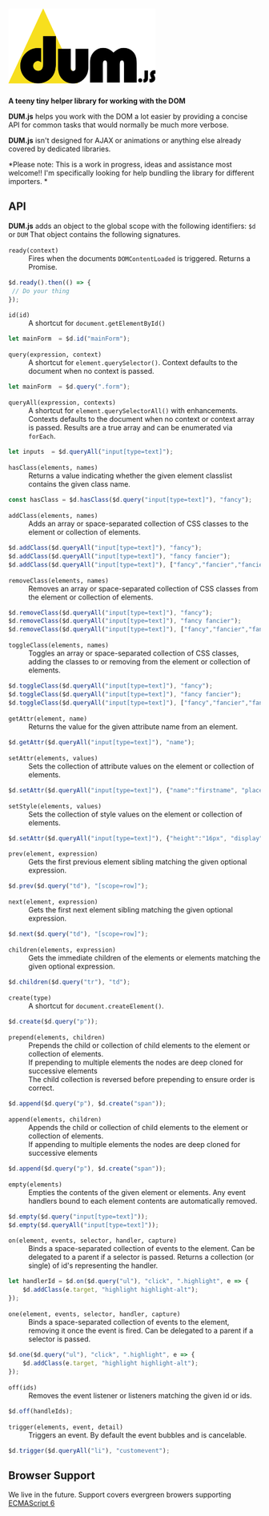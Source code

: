 # <img src="dum-js.svg" height="150" alt="DUM.js logo"/>

**A teeny tiny helper library for working with the DOM**

**DUM.js** helps you work with the DOM a lot easier by providing a concise API for common tasks that would normally be much more verbose. 

**DUM.js** isn't designed for AJAX or animations or anything else already covered by dedicated libraries.

*Please note: This is a work in progress, ideas and assistance most welcome!!
I'm specifically looking for help bundling the library for different importers.
*

## API

**DUM.js** adds an object to the global scope with the following identifiers: `$d` or `DUM` That object contains the following signatures.

<dl>
<dt><code>ready(context)</code></dt>
<dd>Fires when the documents <code>DOMContentLoaded</code> is triggered. Returns a Promise.</dd>
</dl>

``` js
$d.ready().then(() => {
 // Do your thing
});
```

<dl>
<dt><code>id(id)</code></dt>
<dd>A shortcut for <code>document.getElementById()</code></dd>
</dl>

``` js
let mainForm  = $d.id("mainForm");
```

<dl>
<dt><code>query(expression, context)</code></dt>
<dd>A shortcut for <code>element.querySelector()</code>. 
Context defaults to the document when no context is passed.</dd>
</dl>

``` js
let mainForm  = $d.query(".form");
```

<dl>
<dt><code>queryAll(expression, contexts)</code></dt>
<dd>A shortcut for <code>element.querySelectorAll()</code> with enhancements. 
Contexts defaults to the document when no context or context array is passed. Results are a true array and can be enumerated via <code>forEach</code>.</dd>
</dl>

``` js
let inputs  = $d.queryAll("input[type=text]");
```

<dl>
<dt><code>hasClass(elements, names)</code></dt>
<dd>Returns a value indicating whether the given element classlist contains the given class name.</dd>
</dl>

``` js
const hasClass = $d.hasClass($d.query("input[type=text]"), "fancy");
```

<dl>
<dt><code>addClass(elements, names)</code></dt>
<dd>Adds an array or space-separated collection of CSS classes to the element or collection of elements.</dd>
</dl>

``` js
$d.addClass($d.queryAll("input[type=text]"), "fancy");
$d.addClass($d.queryAll("input[type=text]"), "fancy fancier");
$d.addClass($d.queryAll("input[type=text]"), ["fancy","fancier","fanciest"]);
```

<dl>
<dt><code>removeClass(elements, names)</code></dt>
<dd>Removes an array or space-separated collection of CSS classes from the element or collection of elements.</dd>
</dl>

``` js
$d.removeClass($d.queryAll("input[type=text]"), "fancy");
$d.removeClass($d.queryAll("input[type=text]"), "fancy fancier");
$d.removeClass($d.queryAll("input[type=text]"), ["fancy","fancier","fanciest"]);
```

<dl>
<dt><code>toggleClass(elements, names)</code></dt>
<dd>Toggles an array or space-separated collection of CSS classes, adding the classes to or removing from the element or collection of elements.</dd>
</dl>

``` js
$d.toggleClass($d.queryAll("input[type=text]"), "fancy");
$d.toggleClass($d.queryAll("input[type=text]"), "fancy fancier");
$d.toggleClass($d.queryAll("input[type=text]"), ["fancy","fancier","fanciest"]);
```

<dl>
<dt><code>getAttr(element, name)</code></dt>
<dd>Returns the value for the given attribute name from an element.</dd>
</dl>

``` js
$d.getAttr($d.queryAll("input[type=text]"), "name");
```

<dl>
<dt><code>setAttr(elements, values)</code></dt>
<dd>Sets the collection of attribute values on the element or collection of elements.</dd>
</dl>

``` js
$d.setAttr($d.queryAll("input[type=text]"), {"name":"firstname", "placeholder":"first name"});
```

<dl>
<dt><code>setStyle(elements, values)</code></dt>
<dd>Sets the collection of style values on the element or collection of elements.</dd>
</dl>

``` js
$d.setAttr($d.queryAll("input[type=text]"), {"height":"16px", "display":"block"});
```

<dl>
<dt><code>prev(element, expression)</code></dt>
<dd>Gets the first previous element sibling matching the given optional expression.</dd>
</dl>

``` js
$d.prev($d.query("td"), "[scope=row]");
```

<dl>
<dt><code>next(element, expression)</code></dt>
<dd>Gets the first next element sibling matching the given optional expression.</dd>
</dl>

``` js
$d.next($d.query("td"), "[scope=row]");
```

<dl>
<dt><code>children(elements, expression)</code></dt>
<dd>Gets the immediate children of the elements or elements matching the given optional expression.</dd>
</dl>

``` js
$d.children($d.query("tr"), "td");
```

<dl>
<dt><code>create(type)</code></dt>
<dd>A shortcut for <code>document.createElement()</code>.</dd>
</dl>

``` js
$d.create($d.query("p"));
```

<dl>
<dt><code>prepend(elements, children)</code></dt>
<dd>
Prepends the child or collection of child elements to the element or collection of elements.<br/>
If prepending to multiple elements the nodes are deep cloned for successive elements<br/>
The child collection is reversed before prepending to ensure order is correct.
</dd>
</dl>

``` js
$d.append($d.query("p"), $d.create("span"));
```

<dl>
<dt><code>append(elements, children)</code></dt>
<dd>
Appends the child or collection of child elements to the element or collection of elements.<br/>
If appending to multiple elements the nodes are deep cloned for successive elements
</dd>
</dl>

``` js
$d.append($d.query("p"), $d.create("span"));
```

<dl>
<dt><code>empty(elements)</code></dt>
<dd>Empties the contents of the given element or elements. Any event handlers bound to each element contents are automatically removed.</dd>
</dl>

``` js
$d.empty($d.query("input[type=text]"));
$d.empty($d.queryAll("input[type=text]"));
```

<dl>
<dt><code>on(element, events, selector, handler, capture)</code></dt>
<dd>Binds a space-separated collection of events to the element. Can be delegated to a parent if a selector is passed. Returns a collection (or single) of id's representing the handler.</dd>
</dl>

``` js
let handlerId = $d.on($d.query("ul"), "click", ".highlight", e => {
    $d.addClass(e.target, "highlight highlight-alt");
});
```

<dl>
<dt><code>one(element, events, selector, handler, capture)</code></dt>
<dd>Binds a space-separated collection of events to the element, removing it once the event is fired. Can be delegated to a parent if a selector is passed.</dd>
</dl>

``` js
$d.one($d.query("ul"), "click", ".highlight", e => {
    $d.addClass(e.target, "highlight highlight-alt");
});
```

<dl>
<dt><code>off(ids)</code></dt>
<dd>Removes the event listener or listeners matching the given id or ids.</dd>
</dl>

``` js
$d.off(handleIds);
```

<dl>
<dt><code>trigger(elements, event, detail)</code></dt>
<dd>Triggers an event. By default the event bubbles and is cancelable.</dd>
</dl>

``` js
$d.trigger($d.queryAll("li"), "customevent");
```

## Browser Support

We live in the future. Support covers evergreen browers supporting [ECMAScript 6](http://www.ecma-international.org/ecma-262/6.0/index.html)

